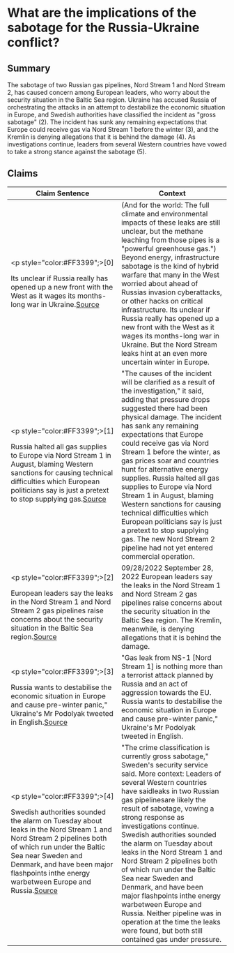 # What are the implications of the sabotage for the Russia-Ukraine conflict?

## Summary
The sabotage of two Russian gas pipelines, Nord Stream 1 and Nord Stream 2, has caused concern among European leaders, who worry about the security situation in the Baltic Sea region. Ukraine has accused Russia of orchestrating the attacks in an attempt to destabilize the economic situation in Europe, and Swedish authorities have classified the incident as "gross sabotage" (2). The incident has sunk any remaining expectations that Europe could receive gas via Nord Stream 1 before the winter (3), and the Kremlin is denying allegations that it is behind the damage (4). As investigations continue, leaders from several Western countries have vowed to take a strong stance against the sabotage (5).

## Claims
| Claim Sentence | Context |
|---|---|
|<p style="color:#FF3399";>[0]</p>Its unclear if Russia really has opened up a new front with the West as it wages its months-long war in Ukraine.<a href="https://www.vox.com/world/2022/9/28/23376356/nord-stream-pipeline-russia-explosions-sabotage" target="_blank">Source</a>| (And for the world: The full climate and environmental impacts of these leaks are still unclear, but the methane leaching from those pipes is a "powerful greenhouse gas.") Beyond energy, infrastructure sabotage is the kind of hybrid warfare that many in the West worried about ahead of Russias invasion cyberattacks, or other hacks on critical infrastructure. Its unclear if Russia really has opened up a new front with the West as it wages its months-long war in Ukraine. But the Nord Stream leaks hint at an even more uncertain winter in Europe.|
|<p style="color:#FF3399";>[1]</p>Russia halted all gas supplies to Europe via Nord Stream 1 in August, blaming Western sanctions for causing technical difficulties which European politicians say is just a pretext to stop supplying gas.<a href="https://www.cnn.com/2022/09/28/energy/nord-stream-pipeline-leaks-sabotage-intl-hnk/index.html" target="_blank">Source</a>| "The causes of the incident will be clarified as a result of the investigation," it said, adding that pressure drops suggested there had been physical damage. The incident has sank any remaining expectations that Europe could receive gas via Nord Stream 1 before the winter, as gas prices soar and countries hunt for alternative energy supplies. Russia halted all gas supplies to Europe via Nord Stream 1 in August, blaming Western sanctions for causing technical difficulties which European politicians say is just a pretext to stop supplying gas. The new Nord Stream 2 pipeline had not yet entered commercial operation.|
|<p style="color:#FF3399";>[2]</p>European leaders say the leaks in the Nord Stream 1 and Nord Stream 2 gas pipelines raise concerns about the security situation in the Baltic Sea region.<a href="https://www.dw.com/en/eu-leaders-say-nord-stream-pipeline-leaks-sabotage/video-63273463" target="_blank">Source</a>| 09/28/2022 September 28, 2022 European leaders say the leaks in the Nord Stream 1 and Nord Stream 2 gas pipelines raise concerns about the security situation in the Baltic Sea region. The Kremlin, meanwhile, is denying allegations that it is behind the damage.|
|<p style="color:#FF3399";>[3]</p>Russia wants to destabilise the economic situation in Europe and cause pre-winter panic," Ukraine's Mr Podolyak tweeted in English.<a href="https://www.bbc.com/news/world-europe-63044747" target="_blank">Source</a>| "Gas leak from NS-1 [Nord Stream 1] is nothing more than a terrorist attack planned by Russia and an act of aggression towards the EU. Russia wants to destabilise the economic situation in Europe and cause pre-winter panic," Ukraine's Mr Podolyak tweeted in English.|
|<p style="color:#FF3399";>[4]</p>Swedish authorities sounded the alarm on Tuesday about leaks in the Nord Stream 1 and Nord Stream 2 pipelines both of which run under the Baltic Sea near Sweden and Denmark, and have been major flashpoints inthe energy warbetween Europe and Russia.<a href="https://www.cnn.com/europe/live-news/russia-ukraine-war-news-09-28-22/h_2b7a4e983db4089f6559f97d9822a944" target="_blank">Source</a>| "The crime classification is currently gross sabotage," Sweden's security service said. More context: Leaders of several Western countries have saidleaks in two Russian gas pipelinesare likely the result of sabotage, vowing a strong response as investigations continue. Swedish authorities sounded the alarm on Tuesday about leaks in the Nord Stream 1 and Nord Stream 2 pipelines both of which run under the Baltic Sea near Sweden and Denmark, and have been major flashpoints inthe energy warbetween Europe and Russia. Neither pipeline was in operation at the time the leaks were found, but both still contained gas under pressure.|
